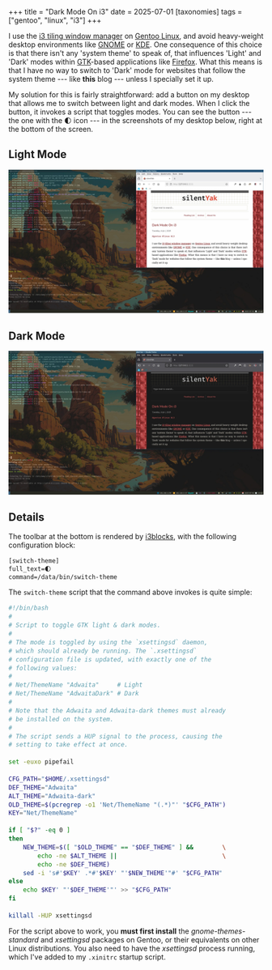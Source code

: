 +++
title = "Dark Mode On i3"
date = 2025-07-01
[taxonomies]
tags = ["gentoo", "linux", "i3"]
+++

I use the [i3 tiling window manager](https://i3wm.org/) on [Gentoo Linux](https://www.gentoo.org/),
and avoid heavy-weight desktop environments like [GNOME](https://www.gnome.org/) or
[KDE](https://kde.org/). One consequence of this choice is that there isn't any 'system theme' to
speak of, that influences 'Light' and 'Dark' modes within [GTK](https://www.gtk.org/)-based
applications like [Firefox](https://www.firefox.com). What this means is that I have no way to
switch to 'Dark' mode for websites that follow the system theme --- like **this** blog --- unless I
specially set it up.

My solution for this is fairly straightforward: add a button on my desktop that allows me to switch
between light and dark modes. When I click the button, it invokes a script that toggles modes. You
can see the button --- the one with the 🌓 icon --- in the screenshots of my desktop below, right at
the bottom of the screen.

## Light Mode

![Desktop: Light Mode](desktop-l.webp "Desktop: Light Mode (i3 with Gentoo Linux)")

## Dark Mode

![Desktop: Dark Mode](desktop-d.webp "Desktop: Dark Mode (i3 with Gentoo Linux)")

## Details

The toolbar at the bottom is rendered by [i3blocks](https://github.com/vivien/i3blocks), with the
following configuration block:

```
[switch-theme]
full_text=🌓
command=/data/bin/switch-theme
```

The `switch-theme` script that the command above invokes is quite simple:

```bash
#!/bin/bash
#
# Script to toggle GTK light & dark modes.
#
# The mode is toggled by using the `xsettingsd` daemon,
# which should already be running. The `.xsettingsd`
# configuration file is updated, with exactly one of the
# following values:
#
# Net/ThemeName "Adwaita"     # Light
# Net/ThemeName "AdwaitaDark" # Dark
#
# Note that the Adwaita and Adwaita-dark themes must already
# be installed on the system.
#
# The script sends a HUP signal to the process, causing the
# setting to take effect at once.

set -euxo pipefail

CFG_PATH="$HOME/.xsettingsd"
DEF_THEME="Adwaita"
ALT_THEME="Adwaita-dark"
OLD_THEME=$(pcregrep -o1 'Net/ThemeName "(.*)"' "$CFG_PATH")
KEY="Net/ThemeName"

if [ "$?" -eq 0 ]
then
    NEW_THEME=$([ "$OLD_THEME" == "$DEF_THEME" ] &&        \
        echo -ne $ALT_THEME ||                             \
        echo -ne $DEF_THEME)
    sed -i 's#'$KEY' .*#'$KEY' "'$NEW_THEME'"#' "$CFG_PATH"
else
    echo $KEY' "'$DEF_THEME'"' >> "$CFG_PATH"
fi

killall -HUP xsettingsd
```

For the script above to work, you **must first install** the *gnome-themes-standard* and
*xsettingsd* packages on Gentoo, or their equivalents on other Linux distributions. You also need to
have the *xsettingsd* process running, which I've added to my `.xinitrc` startup script.
